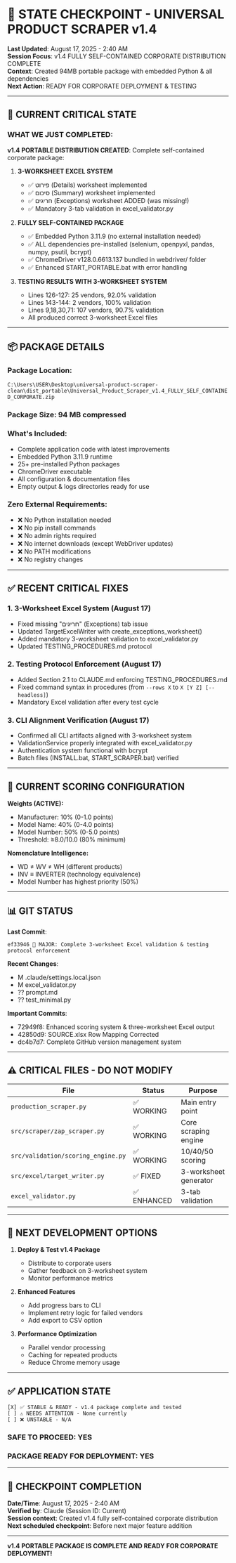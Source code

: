 # 🚨 STATE CHECKPOINT - UNIVERSAL PRODUCT SCRAPER v1.4

**Last Updated**: August 17, 2025 - 2:40 AM  
**Session Focus**: v1.4 FULLY SELF-CONTAINED CORPORATE DISTRIBUTION COMPLETE  
**Context**: Created 94MB portable package with embedded Python & all dependencies  
**Next Action**: READY FOR CORPORATE DEPLOYMENT & TESTING  

---

## 🎯 CURRENT CRITICAL STATE

### **WHAT WE JUST COMPLETED**:

**v1.4 PORTABLE DISTRIBUTION CREATED**: Complete self-contained corporate package:

1. **3-WORKSHEET EXCEL SYSTEM** 
   - ✅ פירוט (Details) worksheet implemented
   - ✅ סיכום (Summary) worksheet implemented  
   - ✅ חריגים (Exceptions) worksheet ADDED (was missing!)
   - ✅ Mandatory 3-tab validation in excel_validator.py

2. **FULLY SELF-CONTAINED PACKAGE**
   - ✅ Embedded Python 3.11.9 (no external installation needed)
   - ✅ ALL dependencies pre-installed (selenium, openpyxl, pandas, numpy, psutil, bcrypt)
   - ✅ ChromeDriver v128.0.6613.137 bundled in webdriver/ folder
   - ✅ Enhanced START_PORTABLE.bat with error handling

3. **TESTING RESULTS WITH 3-WORKSHEET SYSTEM**
   - Lines 126-127: 25 vendors, 92.0% validation
   - Lines 143-144: 2 vendors, 100% validation
   - Lines 9,18,30,71: 107 vendors, 90.7% validation
   - All produced correct 3-worksheet Excel files

---

## **📦 PACKAGE DETAILS**

### **Package Location**: 
`C:\Users\USER\Desktop\universal-product-scraper-clean\dist_portable\Universal_Product_Scraper_v1.4_FULLY_SELF_CONTAINED_CORPORATE.zip`

### **Package Size**: 94 MB compressed

### **What's Included**:
- Complete application code with latest improvements
- Embedded Python 3.11.9 runtime
- 25+ pre-installed Python packages
- ChromeDriver executable
- All configuration & documentation files
- Empty output & logs directories ready for use

### **Zero External Requirements**:
- ❌ No Python installation needed
- ❌ No pip install commands
- ❌ No admin rights required
- ❌ No internet downloads (except WebDriver updates)
- ❌ No PATH modifications
- ❌ No registry changes

---

## **✅ RECENT CRITICAL FIXES**

### **1. 3-Worksheet Excel System (August 17)**
- Fixed missing "חריגים" (Exceptions) tab issue
- Updated TargetExcelWriter with create_exceptions_worksheet()
- Added mandatory 3-worksheet validation to excel_validator.py
- Updated TESTING_PROCEDURES.md protocol

### **2. Testing Protocol Enforcement (August 17)**
- Added Section 2.1 to CLAUDE.md enforcing TESTING_PROCEDURES.md
- Fixed command syntax in procedures (from `--rows X` to `X [Y Z] [--headless]`)
- Mandatory Excel validation after every test cycle

### **3. CLI Alignment Verification (August 17)**
- Confirmed all CLI artifacts aligned with 3-worksheet system
- ValidationService properly integrated with excel_validator.py
- Authentication system functional with bcrypt
- Batch files (INSTALL.bat, START_SCRAPER.bat) verified

---

## **🔧 CURRENT SCORING CONFIGURATION**

**Weights (ACTIVE):**
- Manufacturer: 10% (0-1.0 points)
- Model Name: 40% (0-4.0 points)  
- Model Number: 50% (0-5.0 points)
- Threshold: ≥8.0/10.0 (80% minimum)

**Nomenclature Intelligence:**
- WD ≠ WV ≠ WH (different products)
- INV ≡ INVERTER (technology equivalence)
- Model Number has highest priority (50%)

---

## **📊 GIT STATUS**

**Last Commit**: 
```
ef33946 🔧 MAJOR: Complete 3-worksheet Excel validation & testing protocol enforcement
```

**Recent Changes**:
- M .claude/settings.local.json
- M excel_validator.py
- ?? prompt.md
- ?? test_minimal.py

**Important Commits**:
- 72949f8: Enhanced scoring system & three-worksheet Excel output
- 42850d9: SOURCE.xlsx Row Mapping Corrected
- dc4b7d7: Complete GitHub version management system

---

## **⚠️ CRITICAL FILES - DO NOT MODIFY**

| File | Status | Purpose |
|------|--------|---------|
| `production_scraper.py` | ✅ WORKING | Main entry point |
| `src/scraper/zap_scraper.py` | ✅ WORKING | Core scraping engine |
| `src/validation/scoring_engine.py` | ✅ WORKING | 10/40/50 scoring |
| `src/excel/target_writer.py` | ✅ FIXED | 3-worksheet generator |
| `excel_validator.py` | ✅ ENHANCED | 3-tab validation |

---

## **🚀 NEXT DEVELOPMENT OPTIONS**

1. **Deploy & Test v1.4 Package**
   - Distribute to corporate users
   - Gather feedback on 3-worksheet system
   - Monitor performance metrics

2. **Enhanced Features**
   - Add progress bars to CLI
   - Implement retry logic for failed vendors
   - Add export to CSV option

3. **Performance Optimization**
   - Parallel vendor processing
   - Caching for repeated products
   - Reduce Chrome memory usage

---

## **✅ APPLICATION STATE**

```
[X] ✅ STABLE & READY - v1.4 package complete and tested
[ ] ⚠️ NEEDS ATTENTION - None currently
[ ] ❌ UNSTABLE - N/A
```

### **SAFE TO PROCEED:** YES

### **PACKAGE READY FOR DEPLOYMENT:** YES

---

## **📝 CHECKPOINT COMPLETION**

**Date/Time**: August 17, 2025 - 2:40 AM  
**Verified by**: Claude (Session ID: Current)  
**Session context**: Created v1.4 fully self-contained corporate distribution  
**Next scheduled checkpoint**: Before next major feature addition

---

**v1.4 PORTABLE PACKAGE IS COMPLETE AND READY FOR CORPORATE DEPLOYMENT!**
